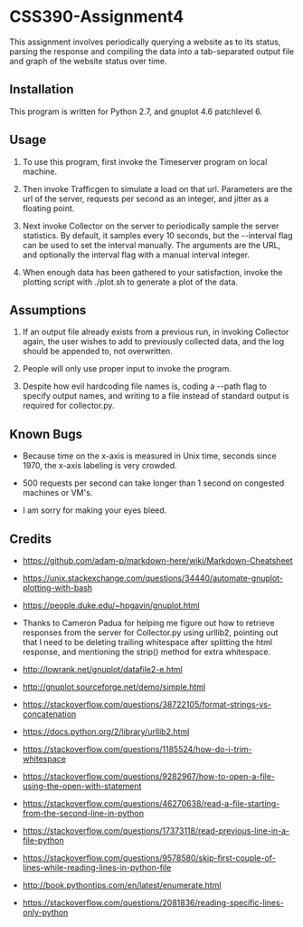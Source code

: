 # CSS390-Assignment4

This assignment involves periodically querying a website as to its status, parsing the response
and compiling the data into a tab-separated output file and graph of the website status over time.

## Installation

This program is written for Python 2.7, and gnuplot 4.6 patchlevel 6.

## Usage

1. To use this program, first invoke the Timeserver program on local machine. 

2. Then invoke Trafficgen to simulate a load on that url. Parameters are the url of the server, requests per second as 
an integer, and jitter as a floating point.

3. Next invoke Collector on the server to periodically sample the server statistics. By default, it samples every 10
seconds, but the --interval flag can be used to set the interval manually. The arguments are the URL, and optionally the
interval flag with a manual interval integer.

4. When enough data has been gathered to your satisfaction, invoke the plotting script with ./plot.sh to generate
a plot of the data.

## Assumptions

1. If an output file already exists from a previous run, in invoking Collector again, the user wishes to add
to previously collected data, and the log should be appended to, not overwritten.

2. People will only use proper input to invoke the program.

3. Despite how evil hardcoding file names is, coding a --path flag to specify output names, and 
writing to a file instead of standard output is required for collector.py. 

## Known Bugs

* Because time on the x-axis is measured in Unix time, seconds since 1970, the x-axis labeling is very crowded.

* 500 requests per second can take longer than 1 second on congested machines or VM's.

* I am sorry for making your eyes bleed.

## Credits

* https://github.com/adam-p/markdown-here/wiki/Markdown-Cheatsheet

* https://unix.stackexchange.com/questions/34440/automate-gnuplot-plotting-with-bash

* https://people.duke.edu/~hpgavin/gnuplot.html

* Thanks to Cameron Padua for helping me figure out how to retrieve responses from the server for Collector.py using
urllib2, pointing out that I need to be deleting trailing whitespace after splitting the html response, and mentioning
the strip() method for extra whitespace.

* http://lowrank.net/gnuplot/datafile2-e.html

* http://gnuplot.sourceforge.net/demo/simple.html

* https://stackoverflow.com/questions/38722105/format-strings-vs-concatenation

* https://docs.python.org/2/library/urllib2.html

* https://stackoverflow.com/questions/1185524/how-do-i-trim-whitespace

* https://stackoverflow.com/questions/9282967/how-to-open-a-file-using-the-open-with-statement

* https://stackoverflow.com/questions/46270638/read-a-file-starting-from-the-second-line-in-python

* https://stackoverflow.com/questions/17373118/read-previous-line-in-a-file-python

* https://stackoverflow.com/questions/9578580/skip-first-couple-of-lines-while-reading-lines-in-python-file

* http://book.pythontips.com/en/latest/enumerate.html

* https://stackoverflow.com/questions/2081836/reading-specific-lines-only-python


